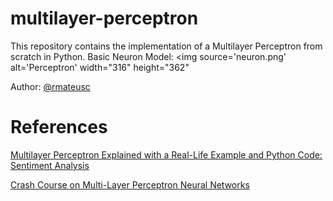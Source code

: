 # multilayer-perceptron
This repository contains the implementation of a Multilayer Perceptron from
scratch in Python.
Basic Neuron Model:
<img source='neuron.png' alt='Perceptron' width="316" height="362"

Author: [@rmateusc](https://github.com/rmateusc)

# References
[Multilayer Perceptron Explained with a Real-Life Example and Python Code: Sentiment Analysis](https://towardsdatascience.com/multilayer-perceptron-explained-with-a-real-life-example-and-python-code-sentiment-analysis-cb408ee93141)

[Crash Course on Multi-Layer Perceptron Neural Networks](https://machinelearningmastery.com/neural-networks-crash-course/)